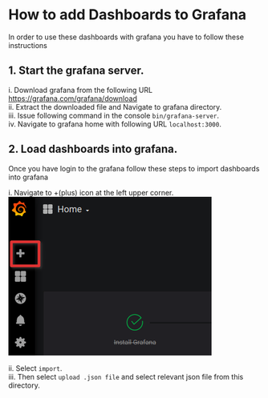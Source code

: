 # How to add Dashboards to Grafana

In order to use these dashboards with grafana you have to follow these instructions

## 1. Start the grafana server.

i. Download grafana from the following URL  https://grafana.com/grafana/download  
ii. Extract the downloaded file and Navigate to grafana directory.  
iii. Issue following command in the console `bin/grafana-server`.  
iv. Navigate to grafana home with following URL `localhost:3000`.

## 2. Load dashboards into grafana.
Once you have login to the grafana follow these steps to import dashboards into grafana

i. Navigate to +(plus) icon at the left upper corner.  
![](./image-1.png)

ii. Select `import`.  
iii. Then select `upload .json file` and select relevant json file from this directory.

